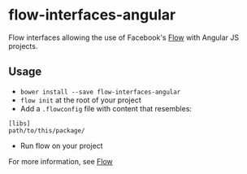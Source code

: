 # flow-interfaces-angular

Flow interfaces allowing the use of Facebook's [Flow][flow] with Angular JS projects.

## Usage

 - `bower install --save flow-interfaces-angular`
 - `flow init` at the root of your project
 - Add a `.flowconfig` file with content that resembles:
 ```
 [libs]
 path/to/this/package/
 ```
 - Run flow on your project

For more information, see [Flow][flow]

[flow]: http://flowtype.org/
